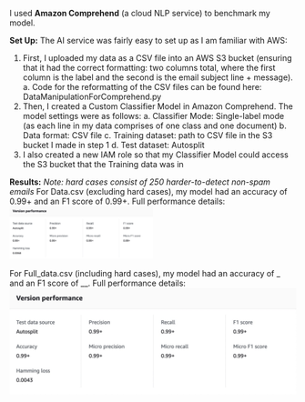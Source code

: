 I used **Amazon Comprehend** (a cloud NLP service) to benchmark my model. 

**Set Up:**
The AI service was fairly easy to set up as I am familiar with AWS:
1. First, I uploaded my data as a CSV file into an AWS S3 bucket (ensuring that it had the correct formatting: two columns total, where the first column is the label and the second is the email subject line + message). 
  a. Code for the reformatting of the CSV files can be found here: DataManipulationForComprehend.py 
2. Then, I created a Custom Classifier Model in Amazon Comprehend. The model settings were as follows: 
  a. Classifier Mode: Single-label mode (as each line in my data comprises of one class and one document)
  b. Data format: CSV file
  c. Training dataset: path to CSV file in the S3 bucket I made in step 1
  d. Test dataset: Autosplit 
3. I also created a new IAM role so that my Classifier Model could access the S3 bucket that the Training data was in

**Results:**
*Note: hard cases consist of 250 harder-to-detect non-spam emails*
For Data.csv (excluding hard cases), my model had an accuracy of 0.99+ and an F1 score of 0.99+. 
Full performance details:
<img src="DataResults.jpg" alt= "Data Results" width="50%" height="50%">

For Full_data.csv (including hard cases), my model had an accuracy of _ and an F1 score of __. 
Full performance details:
![Full Data Results](FullDataResults.jpg)
